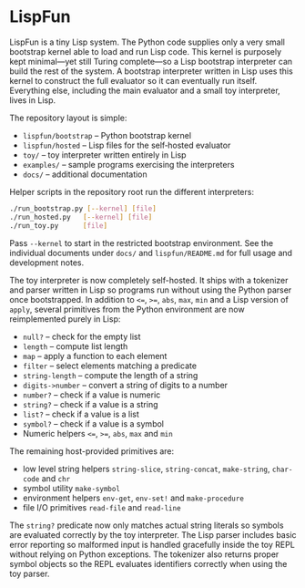 # LispFun

LispFun is a tiny Lisp system.  The Python code supplies only a very small
bootstrap kernel able to load and run Lisp code.  This kernel is purposely kept
minimal—yet still Turing complete—so a Lisp bootstrap interpreter can build the
rest of the system.  A bootstrap interpreter written in Lisp uses this kernel to
construct the full evaluator so it can eventually run itself.  Everything else,
including the main evaluator and a small toy interpreter, lives in Lisp.

The repository layout is simple:

- `lispfun/bootstrap` – Python bootstrap kernel
- `lispfun/hosted` – Lisp files for the self‑hosted evaluator
- `toy/` – toy interpreter written entirely in Lisp
- `examples/` – sample programs exercising the interpreters
- `docs/` – additional documentation

Helper scripts in the repository root run the different interpreters:


```bash
./run_bootstrap.py [--kernel] [file]
./run_hosted.py   [--kernel] [file]
./run_toy.py      [file]
```

Pass `--kernel` to start in the restricted bootstrap environment.  See the
individual documents under `docs/` and `lispfun/README.md` for full usage and
development notes.

The toy interpreter is now completely self-hosted.  It ships with a tokenizer
and parser written in Lisp so programs run without using the Python parser once
bootstrapped.  In addition to `<=`, `>=`, `abs`, `max`, `min` and a Lisp version
of `apply`, several primitives from the Python environment are now
reimplemented purely in Lisp:

- `null?` – check for the empty list
- `length` – compute list length
- `map` – apply a function to each element
- `filter` – select elements matching a predicate
- `string-length` – compute the length of a string
- `digits->number` – convert a string of digits to a number
- `number?` – check if a value is numeric
- `string?` – check if a value is a string
- `list?` – check if a value is a list
- `symbol?` – check if a value is a symbol
- Numeric helpers `<=`, `>=`, `abs`, `max` and `min`

The remaining host-provided primitives are:
- low level string helpers `string-slice`, `string-concat`, `make-string`,
  `char-code` and `chr`
- symbol utility `make-symbol`
- environment helpers `env-get`, `env-set!` and `make-procedure`
- file I/O primitives `read-file` and `read-line`

The `string?` predicate now only matches actual string literals so symbols
are evaluated correctly by the toy interpreter.  The Lisp parser includes
basic error reporting so malformed input is handled gracefully inside the
toy REPL without relying on Python exceptions.  The tokenizer also returns
proper symbol objects so the REPL evaluates identifiers correctly when using
the toy parser.
